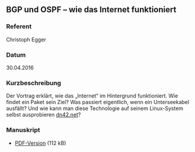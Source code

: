 ## BGP und OSPF – wie das Internet funktioniert

### Referent
Christoph Egger

### Datum
30.04.2016

### Kurzbeschreibung
Der Vortrag erklärt, wie das „Internet“ im Hintergrund funktioniert. Wie findet
ein Paket sein Ziel? Was passiert eigentlich, wenn ein Unterseekabel ausfällt?
Und wie kann man diese Technologie auf seinem Linux-System selbst ausprobieren
[dn42.net](dn42.net)?


### Manuskript

* [PDF-Version](/download/Vortraege/lit2016-BGP.pdf) (112 kB)
